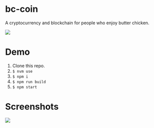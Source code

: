 # bc-coin

A cryptocurrency and blockchain for people who enjoy butter chicken.

![](https://i.imgur.com/hRqdAsu.png)

# Demo

1. Clone this repo.
2. `$ nvm use`
3. `$ npm i`
4. `$ npm run build`
5. `$ npm start`

# Screenshots

![](https://i.imgur.com/rWV27Cr.png)
